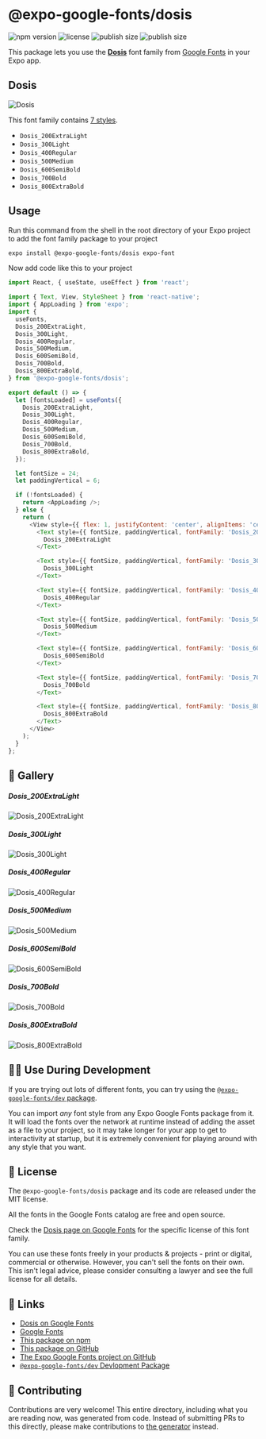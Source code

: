 # @expo-google-fonts/dosis

![npm version](https://flat.badgen.net/npm/v/@expo-google-fonts/dosis)
![license](https://flat.badgen.net/github/license/expo/google-fonts)
![publish size](https://flat.badgen.net/packagephobia/install/@expo-google-fonts/dosis)
![publish size](https://flat.badgen.net/packagephobia/publish/@expo-google-fonts/dosis)

This package lets you use the [**Dosis**](https://fonts.google.com/specimen/Dosis) font family from [Google Fonts](https://fonts.google.com/) in your Expo app.

## Dosis

![Dosis](./font-family.png)

This font family contains [7 styles](#-gallery).

- `Dosis_200ExtraLight`
- `Dosis_300Light`
- `Dosis_400Regular`
- `Dosis_500Medium`
- `Dosis_600SemiBold`
- `Dosis_700Bold`
- `Dosis_800ExtraBold`

## Usage

Run this command from the shell in the root directory of your Expo project to add the font family package to your project
```sh
expo install @expo-google-fonts/dosis expo-font
```

Now add code like this to your project
```js
import React, { useState, useEffect } from 'react';

import { Text, View, StyleSheet } from 'react-native';
import { AppLoading } from 'expo';
import {
  useFonts,
  Dosis_200ExtraLight,
  Dosis_300Light,
  Dosis_400Regular,
  Dosis_500Medium,
  Dosis_600SemiBold,
  Dosis_700Bold,
  Dosis_800ExtraBold,
} from '@expo-google-fonts/dosis';

export default () => {
  let [fontsLoaded] = useFonts({
    Dosis_200ExtraLight,
    Dosis_300Light,
    Dosis_400Regular,
    Dosis_500Medium,
    Dosis_600SemiBold,
    Dosis_700Bold,
    Dosis_800ExtraBold,
  });

  let fontSize = 24;
  let paddingVertical = 6;

  if (!fontsLoaded) {
    return <AppLoading />;
  } else {
    return (
      <View style={{ flex: 1, justifyContent: 'center', alignItems: 'center' }}>
        <Text style={{ fontSize, paddingVertical, fontFamily: 'Dosis_200ExtraLight' }}>
          Dosis_200ExtraLight
        </Text>

        <Text style={{ fontSize, paddingVertical, fontFamily: 'Dosis_300Light' }}>
          Dosis_300Light
        </Text>

        <Text style={{ fontSize, paddingVertical, fontFamily: 'Dosis_400Regular' }}>
          Dosis_400Regular
        </Text>

        <Text style={{ fontSize, paddingVertical, fontFamily: 'Dosis_500Medium' }}>
          Dosis_500Medium
        </Text>

        <Text style={{ fontSize, paddingVertical, fontFamily: 'Dosis_600SemiBold' }}>
          Dosis_600SemiBold
        </Text>

        <Text style={{ fontSize, paddingVertical, fontFamily: 'Dosis_700Bold' }}>
          Dosis_700Bold
        </Text>

        <Text style={{ fontSize, paddingVertical, fontFamily: 'Dosis_800ExtraBold' }}>
          Dosis_800ExtraBold
        </Text>
      </View>
    );
  }
};

```

## 🔡 Gallery

##### Dosis_200ExtraLight
![Dosis_200ExtraLight](./Dosis_200ExtraLight.ttf.png)

##### Dosis_300Light
![Dosis_300Light](./Dosis_300Light.ttf.png)

##### Dosis_400Regular
![Dosis_400Regular](./Dosis_400Regular.ttf.png)

##### Dosis_500Medium
![Dosis_500Medium](./Dosis_500Medium.ttf.png)

##### Dosis_600SemiBold
![Dosis_600SemiBold](./Dosis_600SemiBold.ttf.png)

##### Dosis_700Bold
![Dosis_700Bold](./Dosis_700Bold.ttf.png)

##### Dosis_800ExtraBold
![Dosis_800ExtraBold](./Dosis_800ExtraBold.ttf.png)


## 👩‍💻 Use During Development

If you are trying out lots of different fonts, you can try using the [`@expo-google-fonts/dev` package](https://github.com/expo/google-fonts/tree/master/font-packages/dev#readme).

You can import *any* font style from any Expo Google Fonts package from it. It will load the fonts
over the network at runtime instead of adding the asset as a file to your project, so it may take longer
for your app to get to interactivity at startup, but it is extremely convenient
for playing around with any style that you want.

## 📖 License

The `@expo-google-fonts/dosis` package and its code are released under the MIT license.

All the fonts in the Google Fonts catalog are free and open source.

Check the [Dosis page on Google Fonts](https://fonts.google.com/specimen/Dosis) for the specific license of this font family.

You can use these fonts freely in your products & projects - print or digital, commercial or otherwise. However, you can't sell the fonts on their own. This isn't legal advice, please consider consulting a lawyer and see the full license for all details.

## 🔗 Links

- [Dosis on Google Fonts](https://fonts.google.com/specimen/Dosis)
- [Google Fonts](https://fonts.google.com/)
- [This package on npm](https://www.npmjs.com/package/@expo-google-fonts/dosis)
- [This package on GitHub](https://github.com/expo/google-fonts/tree/master/font-packages/dosis)
- [The Expo Google Fonts project on GitHub](https://github.com/expo/google-fonts)
- [`@expo-google-fonts/dev` Devlopment Package](https://github.com/expo/google-fonts/tree/master/font-packages/dev)

## 🤝 Contributing

Contributions are very welcome! This entire directory, including what you are reading now, was generated from code. Instead of submitting PRs to this directly, please make contributions to [the generator](https://github.com/expo/google-fonts/tree/master/packages/generator) instead.
